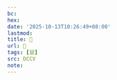 ```yaml
---
bc:
hex:
date: '2025-10-13T10:26:49+08:00'
lastmod:
title: 􂢇
url: 􂢇
tags: [鼠]
src: DCCV
note:
---
```

